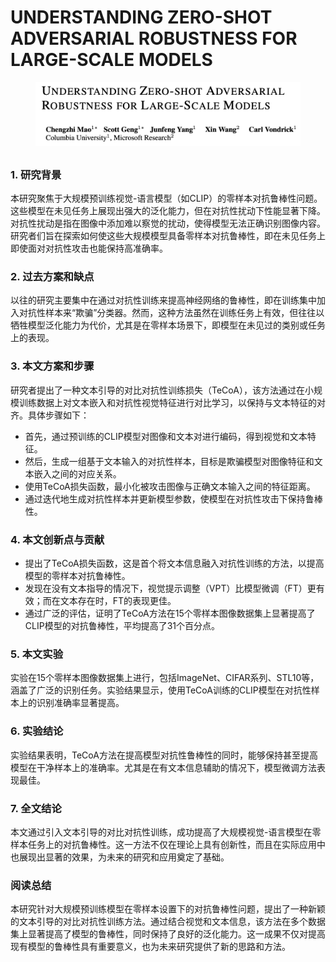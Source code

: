 # UNDERSTANDING ZERO-SHOT ADVERSARIAL ROBUSTNESS FOR LARGE-SCALE MODELS

<figure><img src="../.gitbook/assets/image (4) (1) (1) (1) (1) (1) (1) (1) (1) (1) (1) (1) (1) (1) (1) (1) (1) (1).png" alt=""><figcaption></figcaption></figure>

##

### 1. 研究背景

本研究聚焦于大规模预训练视觉-语言模型（如CLIP）的零样本对抗鲁棒性问题。这些模型在未见任务上展现出强大的泛化能力，但在对抗性扰动下性能显著下降。对抗性扰动是指在图像中添加难以察觉的扰动，使得模型无法正确识别图像内容。研究者们旨在探索如何使这些大规模模型具备零样本对抗鲁棒性，即在未见任务上即使面对对抗性攻击也能保持高准确率。

### 2. 过去方案和缺点

以往的研究主要集中在通过对抗性训练来提高神经网络的鲁棒性，即在训练集中加入对抗性样本来“欺骗”分类器。然而，这种方法虽然在训练任务上有效，但往往以牺牲模型泛化能力为代价，尤其是在零样本场景下，即模型在未见过的类别或任务上的表现。

### 3. 本文方案和步骤

研究者提出了一种文本引导的对比对抗性训练损失（TeCoA），该方法通过在小规模训练数据上对文本嵌入和对抗性视觉特征进行对比学习，以保持与文本特征的对齐。具体步骤如下：

* 首先，通过预训练的CLIP模型对图像和文本对进行编码，得到视觉和文本特征。
* 然后，生成一组基于文本输入的对抗性样本，目标是欺骗模型对图像特征和文本嵌入之间的对应关系。
* 使用TeCoA损失函数，最小化被攻击图像与正确文本输入之间的特征距离。
* 通过迭代地生成对抗性样本并更新模型参数，使模型在对抗性攻击下保持鲁棒性。

### 4. 本文创新点与贡献

* 提出了TeCoA损失函数，这是首个将文本信息融入对抗性训练的方法，以提高模型的零样本对抗鲁棒性。
* 发现在没有文本指导的情况下，视觉提示调整（VPT）比模型微调（FT）更有效；而在文本存在时，FT的表现更佳。
* 通过广泛的评估，证明了TeCoA方法在15个零样本图像数据集上显著提高了CLIP模型的对抗鲁棒性，平均提高了31个百分点。

### 5. 本文实验

实验在15个零样本图像数据集上进行，包括ImageNet、CIFAR系列、STL10等，涵盖了广泛的识别任务。实验结果显示，使用TeCoA训练的CLIP模型在对抗性样本上的识别准确率显著提高。

### 6. 实验结论

实验结果表明，TeCoA方法在提高模型对抗性鲁棒性的同时，能够保持甚至提高模型在干净样本上的准确率。尤其是在有文本信息辅助的情况下，模型微调方法表现最佳。

### 7. 全文结论

本文通过引入文本引导的对比对抗性训练，成功提高了大规模视觉-语言模型在零样本任务上的对抗鲁棒性。这一方法不仅在理论上具有创新性，而且在实际应用中也展现出显著的效果，为未来的研究和应用奠定了基础。

### 阅读总结

本研究针对大规模预训练模型在零样本设置下的对抗鲁棒性问题，提出了一种新颖的文本引导的对比对抗性训练方法。通过结合视觉和文本信息，该方法在多个数据集上显著提高了模型的鲁棒性，同时保持了良好的泛化能力。这一成果不仅对提高现有模型的鲁棒性具有重要意义，也为未来研究提供了新的思路和方法。
